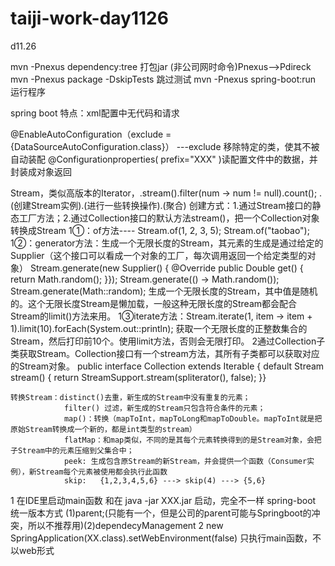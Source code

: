 # taiji-work-day1126
d11.26

mvn -Pnexus dependency:tree         打包jar   (非公司网时命令)Pnexus-->Pdireck
mvn -Pnexus package -DskipTests     跳过测试
mvn -Pnexus spring-boot:run         运行程序

spring boot 特点：xml配置中无代码和请求

@EnableAutoConfiguration（exclude = {DataSourceAutoConfiguration.class}）
						---exclude 移除特定的类，使其不被自动装配
@Configurationproperties( prefix="XXX" )读配置文件中的数据，并封装成对象返回

						
					
Stream，类似高版本的Iterator，.stream().filter(num -> num != null).count();
							  .(创建Stream实例).(进行一些转换操作).(聚合)
	创建方式：1.通过Stream接口的静态工厂方法；2.通过Collection接口的默认方法stream()，把一个Collection对象转换成Stream
			1①：of方法---- Stream.of(1, 2, 3, 5);  Stream.of("taobao");
			1②：generator方法：生成一个无限长度的Stream，其元素的生成是通过给定的Supplier（这个接口可以看成一个对象的工厂，每次调用返回一个给定类型的对象）
				Stream.generate(new Supplier<Double>() {
									@Override
									public Double get() {
										return Math.random();
									}});
				Stream.generate(() -> Math.random());   Stream.generate(Math::random);
				生成一个无限长度的Stream，其中值是随机的。这个无限长度Stream是懒加载，一般这种无限长度的Stream都会配合Stream的limit()方法来用。
			1③iterate方法：Stream.iterate(1, item -> item + 1).limit(10).forEach(System.out::println); 获取一个无限长度的正整数集合的Stream，然后打印前10个。使用limit方法，否则会无限打印。
			2通过Collection子类获取Stream。Collection接口有一个stream方法，其所有子类都可以获取对应的Stream对象。
				public interface Collection<E> extends Iterable<E> {
					default Stream<E> stream() {
						return StreamSupport.stream(spliterator(), false);
					}}
	
	转换Stream：distinct()去重，新生成的Stream中没有重复的元素；
				filter() 过滤，新生成的Stream只包含符合条件的元素；
				map()：转换（mapToInt，mapToLong和mapToDouble。mapToInt就是把原始Stream转换成一个新的，都是int类型的stream）
				flatMap：和map类似，不同的是其每个元素转换得到的是Stream对象，会把子Stream中的元素压缩到父集合中；
				peek: 生成包含原Stream的新Stream，并会提供一个函数（Consumer实例），新Stream每个元素被使用都会执行此函数
				skip:   {1,2,3,4,5,6} ---> skip(4) ---> {5,6}
				
				
	
1	在IDE里启动main函数 和在 java -jar XXX.jar	启动，完全不一样
	spring-boot 统一版本方式 (1)parent;(只能有一个，但是公司的parent可能与Springboot的冲突，所以不推荐用)(2)dependecyManagement
2	new SpringApplication(XX.class).setWebEnvironment(false) 只执行main函数，不以web形式				
